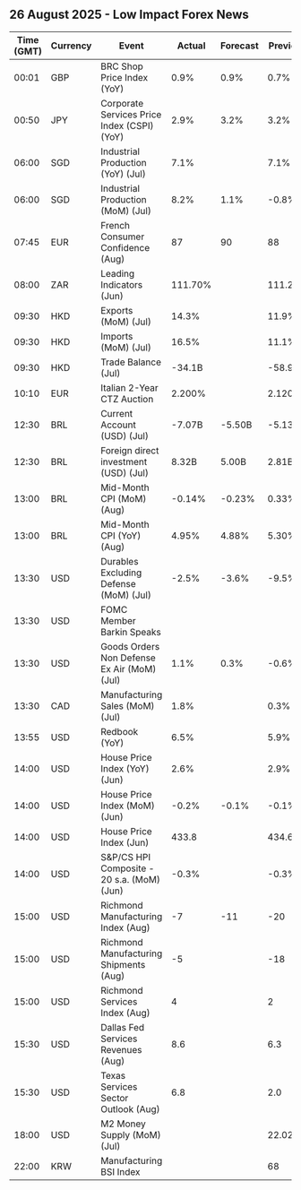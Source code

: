 ## 26 August 2025 - Low Impact Forex News

| Time (GMT) | Currency | Event | Actual | Forecast | Previous |
|------|----------|-------|--------|----------|----------|
| 00:01 | GBP | BRC Shop Price Index (YoY) | 0.9% | 0.9% | 0.7% |
| 00:50 | JPY | Corporate Services Price Index (CSPI) (YoY) | 2.9% | 3.2% | 3.2% |
| 06:00 | SGD | Industrial Production (YoY) (Jul) | 7.1% |  | 7.1% |
| 06:00 | SGD | Industrial Production (MoM) (Jul) | 8.2% | 1.1% | -0.8% |
| 07:45 | EUR | French Consumer Confidence (Aug) | 87 | 90 | 88 |
| 08:00 | ZAR | Leading Indicators (Jun) | 111.70% |  | 111.29% |
| 09:30 | HKD | Exports (MoM) (Jul) | 14.3% |  | 11.9% |
| 09:30 | HKD | Imports (MoM) (Jul) | 16.5% |  | 11.1% |
| 09:30 | HKD | Trade Balance (Jul) | -34.1B |  | -58.9B |
| 10:10 | EUR | Italian 2-Year CTZ Auction | 2.200% |  | 2.120% |
| 12:30 | BRL | Current Account (USD) (Jul) | -7.07B | -5.50B | -5.13B |
| 12:30 | BRL | Foreign direct investment (USD) (Jul) | 8.32B | 5.00B | 2.81B |
| 13:00 | BRL | Mid-Month CPI (MoM) (Aug) | -0.14% | -0.23% | 0.33% |
| 13:00 | BRL | Mid-Month CPI (YoY) (Aug) | 4.95% | 4.88% | 5.30% |
| 13:30 | USD | Durables Excluding Defense (MoM) (Jul) | -2.5% | -3.6% | -9.5% |
| 13:30 | USD | FOMC Member Barkin Speaks |  |  |  |
| 13:30 | USD | Goods Orders Non Defense Ex Air (MoM) (Jul) | 1.1% | 0.3% | -0.6% |
| 13:30 | CAD | Manufacturing Sales (MoM) (Jul) | 1.8% |  | 0.3% |
| 13:55 | USD | Redbook (YoY) | 6.5% |  | 5.9% |
| 14:00 | USD | House Price Index (YoY) (Jun) | 2.6% |  | 2.9% |
| 14:00 | USD | House Price Index (MoM) (Jun) | -0.2% | -0.1% | -0.1% |
| 14:00 | USD | House Price Index (Jun) | 433.8 |  | 434.6 |
| 14:00 | USD | S&P/CS HPI Composite - 20 s.a. (MoM) (Jun) | -0.3% |  | -0.3% |
| 15:00 | USD | Richmond Manufacturing Index (Aug) | -7 | -11 | -20 |
| 15:00 | USD | Richmond Manufacturing Shipments (Aug) | -5 |  | -18 |
| 15:00 | USD | Richmond Services Index (Aug) | 4 |  | 2 |
| 15:30 | USD | Dallas Fed Services Revenues (Aug) | 8.6 |  | 6.3 |
| 15:30 | USD | Texas Services Sector Outlook (Aug) | 6.8 |  | 2.0 |
| 18:00 | USD | M2 Money Supply (MoM) (Jul) |  |  | 22.02T |
| 22:00 | KRW | Manufacturing BSI Index |  |  | 68 |
